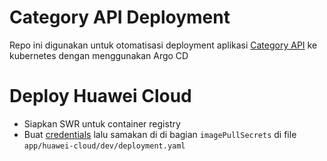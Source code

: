 # Category API Deployment

Repo ini digunakan untuk otomatisasi deployment aplikasi [Category API](https://github.com/rahadiangg/category-api) ke kubernetes dengan menggunakan Argo CD

# Deploy Huawei Cloud

- Siapkan SWR untuk container registry
- Buat [credentials](https://kubernetes.io/docs/tasks/configure-pod-container/pull-image-private-registry/) lalu samakan di di bagian ``imagePullSecrets`` di file ``app/huawei-cloud/dev/deployment.yaml``  